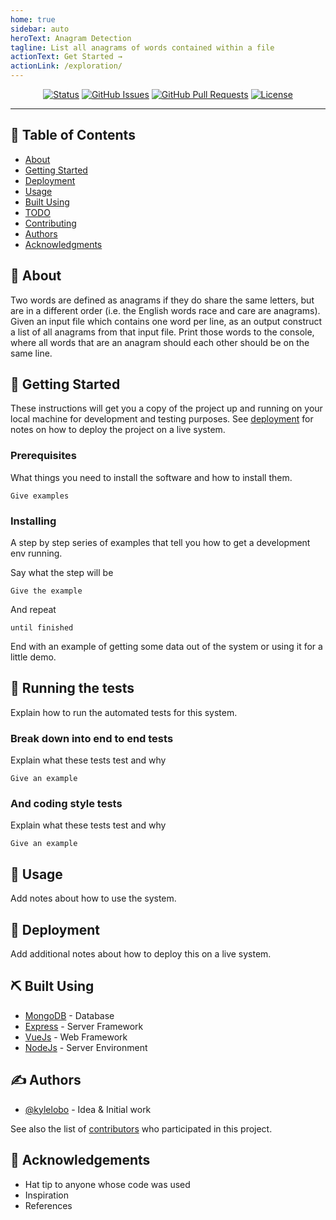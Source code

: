 ```yaml
---
home: true
sidebar: auto
heroText: Anagram Detection
tagline: List all anagrams of words contained within a file
actionText: Get Started →
actionLink: /exploration/
---
```

<div align="center">

[![Status](https://img.shields.io/badge/status-active-success.svg)]()
[![GitHub Issues](https://img.shields.io/github/issues/dragondiver/anagram.svg)](https://github.com/dragondiver/anagram/issues)
[![GitHub Pull Requests](https://img.shields.io/github/issues-pr/dragondiver/anagram.svg)](https://github.com/dragondiver/anagram/pulls)
[![License](https://img.shields.io/badge/license-Apache%202-blue.svg)]()

</div>

---

## 📝 Table of Contents

- [About](#about)
- [Getting Started](#getting_started)
- [Deployment](#deployment)
- [Usage](#usage)
- [Built Using](#built_using)
- [TODO](../TODO.md)
- [Contributing](../CONTRIBUTING.md)
- [Authors](#authors)
- [Acknowledgments](#acknowledgement)

## 🧐 About <a name = "about"></a>

Two words are defined as anagrams if they do share the same letters, but are in a different order (i.e. the English words race and care are anagrams).<br>
Given an input file which contains one word per line, as an output construct a list of all anagrams from that input file. Print those words to the console, where all words that are an anagram should each other should be on the same line.

## 🏁 Getting Started <a name = "getting_started"></a>

These instructions will get you a copy of the project up and running on your local machine for development and testing purposes. See [deployment](#deployment) for notes on how to deploy the project on a live system.

### Prerequisites

What things you need to install the software and how to install them.

```
Give examples
```

### Installing

A step by step series of examples that tell you how to get a development env running.

Say what the step will be

```
Give the example
```

And repeat

```
until finished
```

End with an example of getting some data out of the system or using it for a little demo.

## 🔧 Running the tests <a name = "tests"></a>

Explain how to run the automated tests for this system.

### Break down into end to end tests

Explain what these tests test and why

```
Give an example
```

### And coding style tests

Explain what these tests test and why

```
Give an example
```

## 🎈 Usage <a name="usage"></a>

Add notes about how to use the system.

## 🚀 Deployment <a name = "deployment"></a>

Add additional notes about how to deploy this on a live system.

## ⛏️ Built Using <a name = "built_using"></a>

- [MongoDB](https://www.mongodb.com/) - Database
- [Express](https://expressjs.com/) - Server Framework
- [VueJs](https://vuejs.org/) - Web Framework
- [NodeJs](https://nodejs.org/en/) - Server Environment

## ✍️ Authors <a name = "authors"></a>

- [@kylelobo](https://github.com/kylelobo) - Idea & Initial work

See also the list of [contributors](https://github.com/kylelobo/The-Documentation-Compendium/contributors) who participated in this project.

## 🎉 Acknowledgements <a name = "acknowledgement"></a>

- Hat tip to anyone whose code was used
- Inspiration
- References
